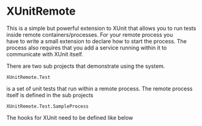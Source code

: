 XUnitRemote
===========

This is a simple but powerful extension to XUnit that allows you to run tests inside remote containers/processes. For your remote process you  
have to write a small extension to declare how to start the process. The process also requires that you add a service running within it to communicate 
with XUnit itself.

There are two sub projects that demonstrate using the system.

	XUnitRemote.Test

is a set of unit tests that run within a remote process. The remote process itself is defined in the
sub projects

	XUnitRemote.Test.SampleProcess

The hooks for XUnit need to be defined like below
